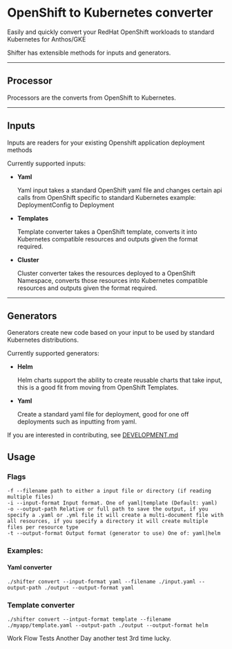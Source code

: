 # OpenShift to Kubernetes converter

Easily and quickly convert your RedHat OpenShift workloads to standard Kubernetes for Anthos/GKE 

Shifter has extensible methods for inputs and generators.

-----------------

## Processor

Processors are the converts from OpenShift to Kubernetes.

-----------------

## Inputs

Inputs are readers for your existing Openshift application deployment methods

Currently supported inputs:


* **Yaml**

  Yaml input takes a standard OpenShift yaml file and changes certain api calls from OpenShift specific to standard Kubernetes example: DeploymentConfig to Deployment

* **Templates**

  Template converter takes a OpenShift template, converts it into Kubernetes compatible resources and outputs given the format required.

* **Cluster**

  Cluster converter takes the resources deployed to a OpenShift Namespace, converts those resources into Kubernetes compatible resources and outputs given the format required. 

----------------

## Generators

Generators create new code based on your input to be used by standard Kubernetes distributions.

Currently supported generators:

* **Helm**

  Helm charts support the ability to create reusable charts that take input, this is a good fit from moving from OpenShift Templates.

* **Yaml** 

  Create a standard yaml file for deployment, good for one off deployments such as inputting from yaml.

If you are interested in contributing, see [DEVELOPMENT.md](./DEVELOPMENT.md)

## Usage

### Flags
```
-f --filename path to either a input file or directory (if reading multiple files)
-i --input-format Input format. One of yaml|template (Default: yaml)
-o --output-path Relative or full path to save the output, if you specify a .yaml or .yml file it will create a multi-document file with all resources, if you specify a directory it will create multiple files per resource type
-t --output-format Output format (generator to use) One of: yaml|helm
```

### Examples:

#### Yaml converter
```./shifter convert --input-format yaml --filename ./input.yaml --output-path ./output --output-format yaml```

### Template converter
```./shifter convert --intput-format template --filename ./myapp/template.yaml --output-path ./output --output-format helm```

 Work Flow Tests
 Another Day another test
 3rd time lucky.
